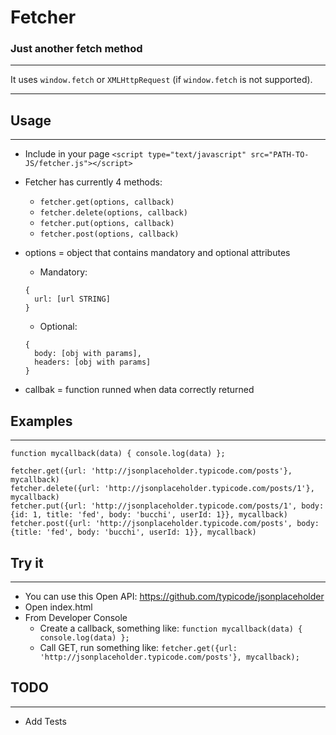 # Fetcher
### Just another fetch method
---
It uses `window.fetch` or `XMLHttpRequest` (if `window.fetch` is not supported).

---

## Usage
---
- Include in your page
```<script type="text/javascript" src="PATH-TO-JS/fetcher.js"></script>```
* Fetcher has currently 4 methods:
  * ```fetcher.get(options, callback)```
  * ```fetcher.delete(options, callback)```
  * ```fetcher.put(options, callback)```
  * ```fetcher.post(options, callback)```

* options = object that contains mandatory and optional attributes
  * Mandatory:
  ```
  {
    url: [url STRING]
  }
  ```
  * Optional:
  ```
  {
    body: [obj with params],
    headers: [obj with params]
  }
  ```
* callbak = function runned when data correctly returned

## Examples
---
```
function mycallback(data) { console.log(data) };

fetcher.get({url: 'http://jsonplaceholder.typicode.com/posts'}, mycallback)
fetcher.delete({url: 'http://jsonplaceholder.typicode.com/posts/1'}, mycallback)
fetcher.put({url: 'http://jsonplaceholder.typicode.com/posts/1', body: {id: 1, title: 'fed', body: 'bucchi', userId: 1}}, mycallback)
fetcher.post({url: 'http://jsonplaceholder.typicode.com/posts', body: {title: 'fed', body: 'bucchi', userId: 1}}, mycallback)
```


## Try it
---
- You can use this Open API: https://github.com/typicode/jsonplaceholder
- Open index.html
- From Developer Console
  - Create a callback, something like: ```function mycallback(data) { console.log(data) };```
  - Call GET, run something like: `fetcher.get({url: 'http://jsonplaceholder.typicode.com/posts'}, mycallback);`


## TODO
---
- Add Tests
